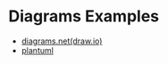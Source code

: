 # Diagrams Examples

* [diagrams.net(draw.io)](./diagrams.net/README.md)
* [plantuml](./plantuml/README.md)
